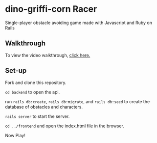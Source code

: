 # dino-griffi-corn Racer
Single-player obstacle avoiding game made with Javascript and Ruby on Rails


## Walkthrough

To view the video walkthrough, [click here.](https://youtu.be/xyqRFOPIAIw "Click here for video")

## Set-up

Fork and clone this repository. 

`cd backend` to open the api.

run `rails db:create`, `rails db:migrate`, and `rails db:seed` to create the database of obstacles and characters.

`rails server` to start the server.

`cd ../frontend` and open the index.html file in the browser. 

Now Play! 
